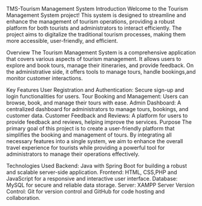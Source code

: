 TMS-Tourism Management System
Introduction
Welcome to the Tourism Management System project! This system is designed to streamline and enhance the management of tourism operations, providing a robust platform for both tourists and administrators to interact efficiently. The project aims to digitalize the traditional tourism processes, making them more accessible, user-friendly, and efficient.

Overview
The Tourism Management System is a comprehensive application that covers various aspects of tourism management. It allows users to explore and book tours, manage their itineraries, and provide feedback. On the administrative side, it offers tools to manage tours, handle bookings,and monitor customer interactions.

Key Features
User Registration and Authentication: Secure sign-up and login functionalities for users.
Tour Booking and Management: Users can browse, book, and manage their tours with ease.
Admin Dashboard: A centralized dashboard for administrators to manage tours, bookings, and customer data.
Customer Feedback and Reviews: A platform for users to provide feedback and reviews, helping improve the services.
Purpose
The primary goal of this project is to create a user-friendly platform that simplifies the booking and management of tours. By integrating all necessary features into a single system, we aim to enhance the overall travel experience for tourists while providing a powerful tool for administrators to manage their operations effectively.

Technologies Used
Backend: Java with Spring Boot for building a robust and scalable server-side application.
Frontend: HTML, CSS,PHP and JavaScript for a responsive and interactive user interface.
Database: MySQL for secure and reliable data storage.
Server: XAMPP Server
Version Control: Git for version control and GitHub for code hosting and collaboration.
